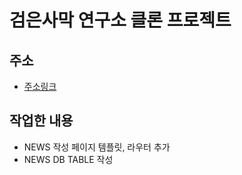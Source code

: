 # 검은사막 연구소 클론 프로젝트

## 주소

- [주소링크](https://github.com/ddock4you/clone-blackdesert-lab)

## 작업한 내용

- NEWS 작성 페이지 템플릿, 라우터 추가
- NEWS DB TABLE 작성
